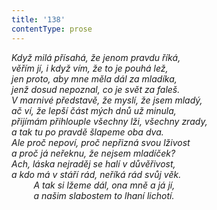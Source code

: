 ```yaml
---
title: '138'
contentType: prose
---
```


<section>

_Když milá přísahá, že jenom pravdu říká,  
věřím jí, i když vím, že to je pouhá lež,  
jen proto, aby mne měla dál za mladíka,  
jenž dosud nepoznal, co je svět za faleš.  
V marnivé představě, že myslí, že jsem mladý,  
ač ví, že lepší část mých dnů už minula,  
přijímám přihlouple všechny lži, všechny zrady,  
a tak tu po pravdě šlapeme oba dva.  
Ale proč nepoví, proč nepřizná svou lživost  
a proč já neřeknu, že nejsem mladíček?  
Ach, láska nejraděj se halí v důvěřivost,  
a kdo má v stáří rád, neříká rád svůj věk.  
         A tak si lžeme dál, ona mně a já jí,  
         a našim slabostem to lhaní lichotí._

</section>
